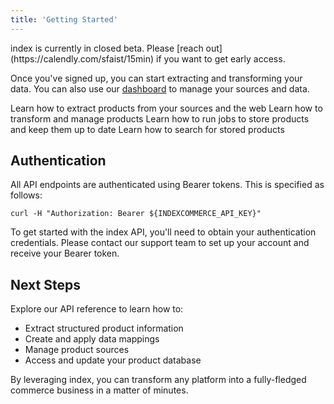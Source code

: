 ```yaml
---
title: 'Getting Started'
---
```


<Note>
  index is currently in closed beta. Please [reach out](https://calendly.com/sfaist/15min) if you want to get early access.
</Note>

Once you've signed up, you can start extracting and transforming your data. You can also use our [dashboard](https://dashboard.index-commerce.com) to manage your sources and data.

<CardGroup cols={2}>
<Card
  title="Extract"
  icon="ufo"
  href="https://docs.index-commerce.com/api-reference/extract"
>
  Learn how to extract products from your sources and the web
</Card>
<Card
  title="Transform"
  icon="map"
  href="https://docs.index-commerce.com/api-reference/transform"
>
  Learn how to transform and manage products
</Card>
<Card
  title="Jobs"
  icon="user-doctor"
  href="https://docs.index-commerce.com/api-reference/jobs"
>
  Learn how to run jobs to store products and keep them up to date
</Card>
<Card
  title="Search"
  icon="searchengin"
  href="https://docs.index-commerce.com/api-reference/search"
>
  Learn how to search for stored products
</Card>
</CardGroup>


## Authentication

All API endpoints are authenticated using Bearer tokens. This is specified as follows:

```shell
curl -H "Authorization: Bearer ${INDEXCOMMERCE_API_KEY}"
```

To get started with the index API, you'll need to obtain your authentication credentials. Please contact our support team to set up your account and receive your Bearer token.

## Next Steps

Explore our API reference to learn how to:

- Extract structured product information
- Create and apply data mappings
- Manage product sources
- Access and update your product database

By leveraging index, you can transform any platform into a fully-fledged commerce business in a matter of minutes.